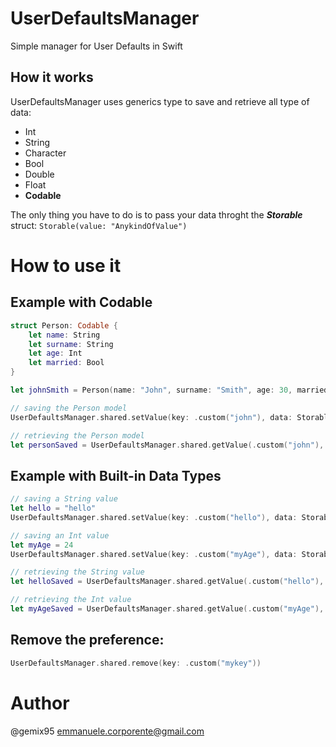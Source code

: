 # UserDefaultsManager
Simple manager for User Defaults in Swift


## How it works
UserDefaultsManager uses generics type to save and retrieve all type of data:
- Int
- String
- Character
- Bool
- Double
- Float
- **Codable**


The only thing you have to do is to pass your data throght the ***Storable*** struct:
`Storable(value: "AnykindOfValue")`

# How to use it
## Example with Codable
```swift
struct Person: Codable {
    let name: String
    let surname: String
    let age: Int
    let married: Bool
}

let johnSmith = Person(name: "John", surname: "Smith", age: 30, married: true)

// saving the Person model
UserDefaultsManager.shared.setValue(key: .custom("john"), data: Storable(value: johnSmith))

// retrieving the Person model
let personSaved = UserDefaultsManager.shared.getValue(.custom("john"), model: Person.self)
```

## Example with Built-in Data Types
```swift
// saving a String value
let hello = "hello"
UserDefaultsManager.shared.setValue(key: .custom("hello"), data: Storable(value: hello))

// saving an Int value
let myAge = 24
UserDefaultsManager.shared.setValue(key: .custom("myAge"), data: Storable(value: myAge))

// retrieving the String value
let helloSaved = UserDefaultsManager.shared.getValue(.custom("hello"), model: String.self)

// retrieving the Int value
let myAgeSaved = UserDefaultsManager.shared.getValue(.custom("myAge"), model: Int.self)
```

## Remove the preference:
```swift
UserDefaultsManager.shared.remove(key: .custom("mykey"))
```

# Author
@gemix95 emmanuele.corporente@gmail.com
